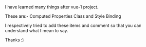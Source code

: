 I have learned many things after vue-1 project.

These are:-
    Computed Properties
    Class and Style Binding

I respectively tried to add these items and comment so that you can understand what I mean to say.

Thanks :)